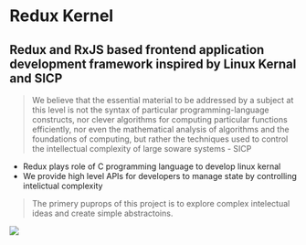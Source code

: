 # Redux Kernel

## Redux and RxJS based frontend application development framework inspired by Linux Kernal and SICP

> We believe that the essential material to be addressed by a subject at this level is not the syntax of particular programming-language constructs, nor clever algorithms for computing particular functions efficiently, nor even the mathematical analysis of algorithms and the foundations of computing, but rather the techniques used to control the intellectual complexity of large soware systems - SICP

- Redux plays role of C programming language to develop linux kernal
- We provide high level APIs for developers to manage state by controlling intelictual complexity

> The primery puprops of this project is to explore complex intelectual ideas and create simple abstractoins.

<img src="https://cumulusnetworks.com/blog/wp-content/uploads/Screen-Shot-2018-01-04-at-10.43.56-AM.png" >
